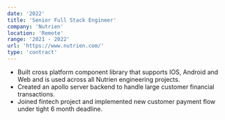 ```yaml
---
date: '2022'
title: 'Senior Full Stack Engineer'
company: 'Nutrien'
location: 'Remote'
range: '2021 - 2022'
url: 'https://www.nutrien.com/'
type: 'contract'
---
```


- Built cross platform component library that supports IOS, Android and Web and is used across all Nutrien engineering projects.
- Created an apollo server backend to handle large customer financial transactions.
- Joined fintech project and implemented new customer payment flow under tight 6 month deadline.
